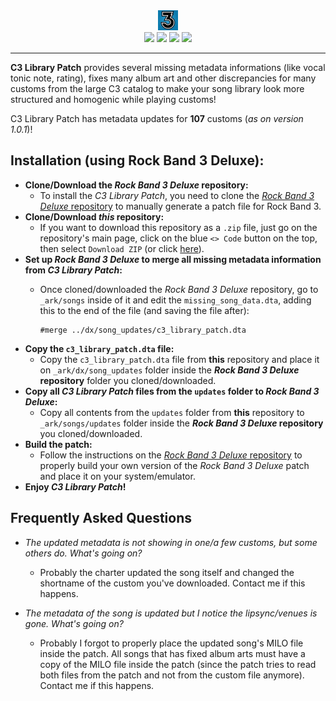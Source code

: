 <div align=center>
<img src='./images/rb3logo.webp' width='32px'>
</div>

<div align=center>
<img src='https://img.shields.io/github/last-commit/ruggeryiury/c3-library-patch?color=%23DDD&style=for-the-badge' /> <img src='https://img.shields.io/github/repo-size/ruggeryiury/c3-library-patch?style=for-the-badge' /> <img src='https://img.shields.io/github/issues/ruggeryiury/c3-library-patch?style=for-the-badge' /> <img src='https://img.shields.io/github/package-json/v/ruggeryiury/c3-library-patch?style=for-the-badge' />
</div>

- - - -

__C3 Library Patch__ provides several missing metadata informations (like vocal tonic note, rating), fixes many album art and other discrepancies for many customs from the large C3 catalog to make your song library look more structured and homogenic while playing customs!

C3 Library Patch has metadata updates for __107__ customs (_as on version 1.0.1_)!

## Installation (using Rock Band 3 Deluxe):

- __Clone/Download the *Rock Band 3 Deluxe* repository:__
  -  To install the *C3 Library Patch*, you need to clone the [*Rock Band 3 Deluxe* repository](https://github.com/hmxmilohax/rock-band-3-deluxe) to manually generate a patch file for Rock Band 3.
- __Clone/Download *this* repository:__
  -  If you want to download this repository as a `.zip` file, just go on the repository's main page, click on the blue `<> Code` button on the top, then select `Download ZIP` (or click [here](https://github.com/ruggeryiury/c3-library-patch/archive/refs/heads/main.zip)).
- __Set up *Rock Band 3 Deluxe* to merge all missing metadata information from *C3 Library Patch*:__
  - Once cloned/downloaded the *Rock Band 3 Deluxe* repository, go to `_ark/songs` inside of it and edit the `missing_song_data.dta`, adding this to the end of the file (and saving the file after):
  
    ```plaintext
    #merge ../dx/song_updates/c3_library_patch.dta
    ```
- __Copy the `c3_library_patch.dta` file:__
  - Copy the `c3_library_patch.dta` file from __this__ repository and place it on `_ark/dx/song_updates` folder inside the __*Rock Band 3 Deluxe* repository__ folder you cloned/downloaded.
- __Copy all *C3 Library Patch* files from the `updates` folder to *Rock Band 3 Deluxe*:__
  - Copy all contents from the `updates` folder from __this__ repository to `_ark/songs/updates` folder inside the __*Rock Band 3 Deluxe* repository__ you cloned/downloaded.
- __Build the patch:__
  - Follow the instructions on the [*Rock Band 3 Deluxe* repository](https://github.com/hmxmilohax/rock-band-3-deluxe) to properly build your own version of the *Rock Band 3 Deluxe* patch and place it on your system/emulator.
- __Enjoy *C3 Library Patch*!__

## Frequently Asked Questions

- *The updated metadata is not showing in one/a few customs, but some others do. What's going on?*
  - Probably the charter updated the song itself and changed the shortname of the custom you've downloaded. Contact me if this happens.

- *The metadata of the song is updated but I notice the lipsync/venues is gone. What's going on?*
  - Probably I forgot to properly place the updated song's MILO file inside the patch. All songs that has fixed album arts must have a copy of the MILO file inside the patch (since the patch tries to read both files from the patch and not from the custom file anymore). Contact me if this happens.